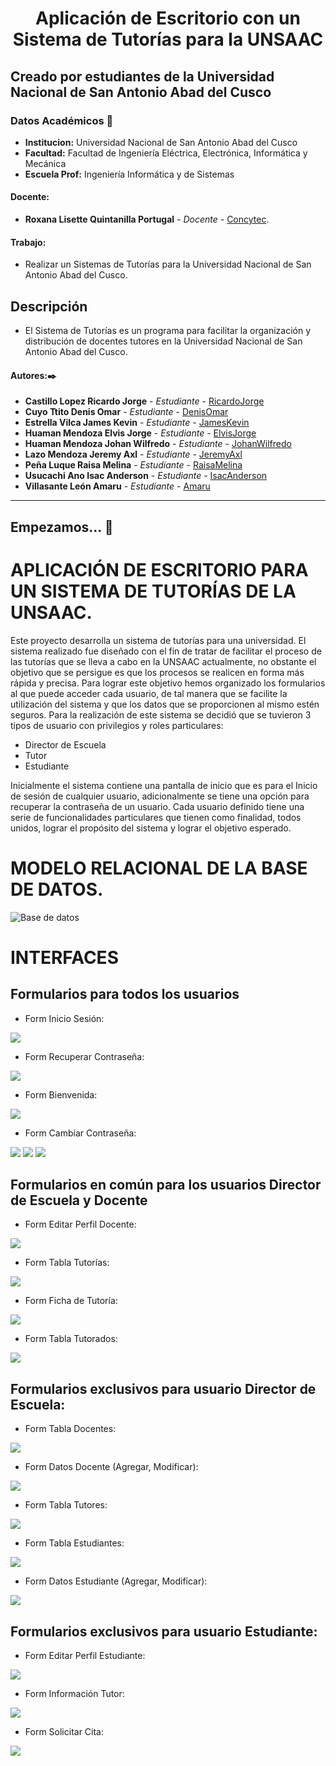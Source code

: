 # **<center> Aplicación de Escritorio con un Sistema de Tutorías para la UNSAAC </center>**

## Creado por estudiantes de la Universidad Nacional de San Antonio Abad del Cusco

### Datos Académicos 📖

- **Institucion:** Universidad Nacional de San Antonio Abad del Cusco
- **Facultad:** Facultad de Ingeniería Eléctrica, Electrónica, Informática y Mecánica
- **Escuela Prof:** Ingeniería Informática y de Sistemas

#### Docente:

- **Roxana Lisette Quintanilla Portugal** - _Docente_ - [Concytec](http://directorio.concytec.gob.pe/appDirectorioCTI/VerDatosInvestigador.do;jsessionid=a64a00668b861c4a52fdead99791?id_investigador=40930).

#### Trabajo:

- Realizar un Sistemas de Tutorías para la Universidad Nacional de San Antonio Abad del Cusco.

## Descripción
- El Sistema de Tutorías es un programa para facilitar la organización y distribución de docentes tutores en la Universidad Nacional de San Antonio Abad del Cusco.

#### Autores:✒️

- **Castillo Lopez Ricardo Jorge** - _Estudiante_ - [RicardoJorge](https://github.com/rjcastillolopez)
- **Cuyo Ttito Denis Omar** - _Estudiante_ - [DenisOmar](https://github.com/denisomarcuyottito)
- **Estrella Vilca James Kevin** - _Estudiante_ - [JamesKevin](https://github.com/JamesKevinStar)
- **Huaman Mendoza Elvis Jorge** - _Estudiante_ - [ElvisJorge](https://github.com/ElvisJorge17)
- **Huaman Mendoza Johan Wilfredo** - _Estudiante_ - [JohanWilfredo](https://github.com/jhn-cde)
- **Lazo Mendoza Jeremy Axl** - _Estudiante_ - [JeremyAxl](https://github.com/Jeremylazm)
- **Peña Luque Raisa Melina** - _Estudiante_ - [RaisaMelina](https://github.com/Raisa18)
- **Usucachi Ano Isac Anderson** - _Estudiante_ - [IsacAnderson](https://github.com/isacanderson)
- **Villasante León Amaru** - _Estudiante_ - [Amaru](https://github.com/AmaruVL)
---

## Empezamos... 🚀

# APLICACIÓN DE ESCRITORIO PARA UN SISTEMA DE TUTORÍAS DE LA UNSAAC.
Este proyecto desarrolla un sistema de tutorías para una universidad.
El sistema realizado fue diseñado con el fin de tratar de facilitar el proceso de las tutorías que se lleva a cabo en la UNSAAC actualmente, no obstante el objetivo que se persigue es que los procesos se realicen en forma más rápida y precisa.
Para lograr este objetivo hemos organizado los formularios al que puede acceder cada usuario, de tal manera que se facilite la utilización del sistema y que los datos que se proporcionen al mismo estén seguros.
Para la realización de este sistema se decidió que se tuvieron 3 tipos de usuario con privilegios y roles particulares:
* Director de Escuela
* Tutor
* Estudiante

Inicialmente el sistema contiene una pantalla de inicio que es para el Inicio de sesión de cualquier usuario, adicionalmente se tiene una opción para recuperar la contraseña de un usuario.
Cada usuario definido tiene una serie de funcionalidades particulares que tienen como finalidad, todos unidos, lograr el propósito del sistema y lograr el objetivo esperado.

# MODELO RELACIONAL DE LA BASE DE DATOS.
![Base de datos](https://raw.githubusercontent.com/Jeremylazm/AppSistemaTutoria/main/Screenshots/BaseDatos.jpeg)

# INTERFACES
## Formularios para todos los usuarios
* Form Inicio Sesión:

![](https://raw.githubusercontent.com/Jeremylazm/AppSistemaTutoria/main/Screenshots/FormsTodosUsuarios/InicioSesion.png)
* Form Recuperar Contraseña:

![](https://raw.githubusercontent.com/Jeremylazm/AppSistemaTutoria/main/Screenshots/FormsTodosUsuarios/RecuperarContraseña.png)
* Form Bienvenida:

![](https://raw.githubusercontent.com/Jeremylazm/AppSistemaTutoria/main/Screenshots/FormsTodosUsuarios/Bienvenida.png)
* Form Cambiar Contraseña:

![](https://raw.githubusercontent.com/Jeremylazm/AppSistemaTutoria/main/Screenshots/FormsTodosUsuarios/CambiarContraseña.png)
![](https://raw.githubusercontent.com/Jeremylazm/AppSistemaTutoria/main/Screenshots/FormsTodosUsuarios/CambiarContraseña2.png)
![](https://raw.githubusercontent.com/Jeremylazm/AppSistemaTutoria/main/Screenshots/FormsTodosUsuarios/CambiarContraseña3.png)

## Formularios en común para los usuarios Director de Escuela y Docente
* Form Editar Perfil Docente:

![](https://raw.githubusercontent.com/Jeremylazm/AppSistemaTutoria/main/Screenshots/FormDirectorDocente/EditarPerfilDocente.png)

* Form Tabla Tutorías:

![](https://raw.githubusercontent.com/Jeremylazm/AppSistemaTutoria/main/Screenshots/FormDirectorDocente/TablaTutorias.png)

* Form Ficha de Tutoría:

![](https://raw.githubusercontent.com/Jeremylazm/AppSistemaTutoria/main/Screenshots/FormDirectorDocente/FichaTutoria.png)

* Form Tabla Tutorados:

![](https://raw.githubusercontent.com/Jeremylazm/AppSistemaTutoria/main/Screenshots/FormDirectorDocente/Tutorados.png)

## Formularios exclusivos para usuario Director de Escuela:
* Form Tabla Docentes:

![](https://raw.githubusercontent.com/Jeremylazm/AppSistemaTutoria/main/Screenshots/FormDirector/TablaDocentes.png)
* Form Datos Docente (Agregar, Modificar):

![](https://raw.githubusercontent.com/Jeremylazm/AppSistemaTutoria/main/Screenshots/FormDirector/DatosDocente.png)
* Form Tabla Tutores:

![](https://raw.githubusercontent.com/Jeremylazm/AppSistemaTutoria/main/Screenshots/FormDirector/TablaTutores.png)
* Form Tabla Estudiantes:

![](https://raw.githubusercontent.com/Jeremylazm/AppSistemaTutoria/main/Screenshots/FormDirector/TablaEstudiantes.png)
* Form Datos Estudiante (Agregar, Modificar):

![](https://raw.githubusercontent.com/Jeremylazm/AppSistemaTutoria/main/Screenshots/FormDirector/DatosEstudiante.png)

## Formularios exclusivos para usuario Estudiante:
* Form Editar Perfil Estudiante:

![](https://raw.githubusercontent.com/Jeremylazm/AppSistemaTutoria/main/Screenshots/FormEstudiante/EditarPerfil.png)
* Form Información Tutor:

![](https://raw.githubusercontent.com/Jeremylazm/AppSistemaTutoria/main/Screenshots/FormEstudiante/InformacionTutor.png)
* Form Solicitar Cita:

![](https://raw.githubusercontent.com/Jeremylazm/AppSistemaTutoria/main/Screenshots/FormEstudiante/SolicitarCita.png)



